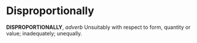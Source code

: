 # Disproportionally

**DISPROPORTIONALLY**, _adverb_ Unsuitably with respect to form, quantity or value; inadequately; unequally.